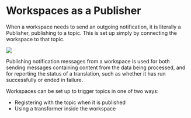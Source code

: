 # Workspaces as a Publisher #

When a workspace needs to send an outgoing notification, it is literally a Publisher, publishing to a topic. This is set up simply by connecting the workspace to that topic.

![](./Images/Img4.026.TransformativeNotificationLayout2.png)

Publishing notification messages from a workspace is used for both sending messages containing content from the data being processed, and for reporting the status of a translation, such as whether it has run successfully or ended in failure.

Workspaces can be set up to trigger topics in one of two ways:

- Registering with the topic when it is published
- Using a transformer inside the workspace
